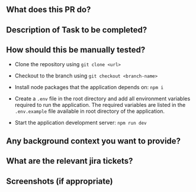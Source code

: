 ## What does this PR do?

## Description of Task to be completed?

## How should this be manually tested?

- Clone the repository using `git clone <url>`

- Checkout to the branch using `git checkout <branch-name>`

- Install node packages that the application depends on: `npm i`

- Create a `.env` file in the root directory and add all environment variables required to run the application. The required variables are listed in the `.env.example` file available in root directory of the application.

- Start the application development server: `npm run dev`

## Any background context you want to provide?

## What are the relevant jira tickets?

## Screenshots (if appropriate)


